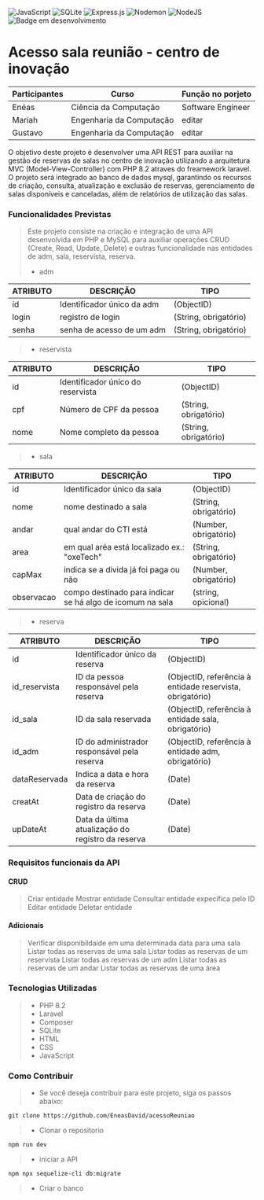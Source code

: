 ![JavaScript](https://img.shields.io/badge/javascript-%23323330.svg?style=for-the-badge&logo=javascript&logoColor=%23F7DF1E)
![SQLite](https://img.shields.io/badge/sqlite-%2307405e.svg?style=for-the-badge&logo=sqlite&logoColor=white)
![Express.js](https://img.shields.io/badge/express.js-%23404d59.svg?style=for-the-badge&logo=express&logoColor=%2361DAFB)
![Nodemon](https://img.shields.io/badge/NODEMON-%23323330.svg?style=for-the-badge&logo=nodemon&logoColor=%BBDEAD)
![NodeJS](https://img.shields.io/badge/node.js-6DA55F?style=for-the-badge&logo=node.js&logoColor=white)
![Badge em desenvolvimento](https://img.shields.io/static/v1?label=STATUS&message=EM%20DESENVOLVIMENTO&color=YELLOW&style=for-the-badge)
<!---
![Badge Concluído](https://img.shields.io/static/v1?label=STATUS&message=CONCLUÍDO&color=GREEN&style=for-the-badge)
-->
# Acesso sala reunião - centro de inovação
 
|Participantes|Curso|Função no porjeto|
| -------| --------------------- | --------- |
|Enéas |  Ciência da Computação | Software Engineer |
|Mariah |  Engenharia da Computação | editar |
|Gustavo |  Engenharia da Computação | editar |

O objetivo deste projeto é desenvolver uma API REST para auxiliar na gestão de reservas de salas no centro de inovação utilizando a arquitetura MVC (Model-View-Controller) com PHP 8.2 atraves do freamework laravel. O projeto será integrado ao banco de dados mysql, garantindo os recursos de criação, consulta, atualização e exclusão de reservas, gerenciamento de salas disponíveis e canceladas, além de relatórios de utilização das salas.

### Funcionalidades Previstas
> Este projeto consiste na criação e integração de uma API desenvolvida em PHP e MySQL para auxiliar operações CRUD (Create, Read, Update, Delete) e outras funcionalidade nas entidades de adm, sala, reservista, reserva.
> - adm

|ATRIBUTO|DESCRIÇÃO|TIPO|
| -------| --------------------- | --------- |
|id |  Identificador único da adm | (ObjectID) |
|login | registro de login | (String, obrigatório) |
|senha | senha de acesso de um adm | (String, obrigatório) |

> - reservista

|ATRIBUTO|DESCRIÇÃO|TIPO|
| -------| --------------------- | --------- |
|id |  Identificador único do reservista | (ObjectID) |
|cpf | Número de CPF da pessoa | (String, obrigatório) |
|nome |  Nome completo da pessoa | (String, obrigatório) |

> - sala

|ATRIBUTO|DESCRIÇÃO|TIPO|
| -------| --------------------- | --------- |
|id | Identificador único da sala | (ObjectID) |
|nome | nome destinado a sala | (String, obrigatório)|
|andar | qual andar do CTI está | (Number, obrigatório) |
|area | em qual aréa está localizado ex.: "oxeTech" | (String, obrigatório) |
|capMax | indica se a divida já foi paga ou não | (Number, obrigatório) |
|observacao | compo destinado para indicar se há algo de icomum na sala | (string, opicional) |

> - reserva

|ATRIBUTO|DESCRIÇÃO|TIPO|
| -------| --------------------- | --------- |
|id |Identificador único da reserva	| (ObjectID) |
|id_reservista | ID da pessoa responsável pela reserva | (ObjectID, referência à entidade reservista, obrigatório) |
|id_sala | ID da sala reservada | (ObjectID, referência à entidade sala, obrigatório) |
|id_adm | ID do administrador responsável pela reserva | (ObjectID, referência à entidade adm, obrigatório) |
|dataReservada | Indica a data e hora da reserva | (Date) |
|creatAt | Data de criação do registro da reserva | (Date) |
|upDateAt | Data da última atualização do registro da reserva | (Date) |

### Requisitos funcionais da API
#### CRUD
> Criar entidade
> Mostrar entidade
> Consultar entidade expecifica pelo ID
> Editar entidade
> Deletar entidade
#### Adicionais
> Verificar disponibildaide em uma determinada data para uma sala
> Listar todas as reservas de uma sala
> Listar todas as reservas de um reservista
> Listar todas as reservas de um adm
> Listar todas as reservas de um andar
> Listar todas as reservas de uma área


### Tecnologias Utilizadas
> - PHP 8.2
> - Laravel
> - Composer 
> - SQLite
> - HTML
> - CSS
> - JavaScript

### Como Contribuir
> - Se você deseja contribuir para este projeto, siga os passos abaixo:

```
git clone https://github.com/EneasDavid/acessoReuniao
```
> - Clonar o repositorio

```
npm run dev
```
> - iniciar a API

```
npm npx sequelize-cli db:migrate 
```
> - Criar o banco